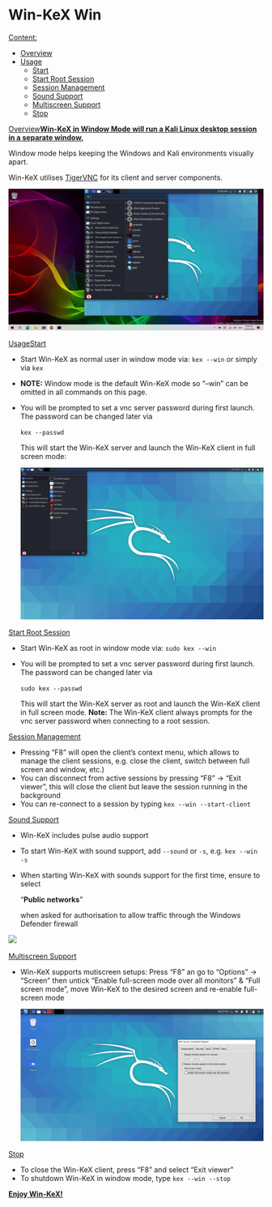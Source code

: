 # Win-KeX Win

[Content:](broken-reference)

* [Overview](broken-reference)
* [Usage](broken-reference)
  * [Start](broken-reference)
  * [Start Root Session](broken-reference)
  * [Session Management](broken-reference)
  * [Sound Support](broken-reference)
  * [Multiscreen Support](broken-reference)
  * [Stop](broken-reference)

[Overview](broken-reference)[**Win-KeX in Window Mode will run a Kali Linux desktop session in a separate window.**](broken-reference)

Window mode helps keeping the Windows and Kali environments visually apart.

Win-KeX utilises [TigerVNC](https://tigervnc.org/) for its client and server components.

[![](<../../../.gitbook/assets/win kex full.png>)](<../../../.gitbook/assets/win kex full.png>)

[Usage](broken-reference)[Start](broken-reference)

* Start Win-KeX as normal user in window mode via: `kex --win` or simply via `kex`
* **NOTE:** Window mode is the default Win-KeX mode so “–win” can be omitted in all commands on this page.
*   You will be prompted to set a vnc server password during first launch. The password can be changed later via

    `kex --passwd`

    This will start the Win-KeX server and launch the Win-KeX client in full screen mode:

    [![](<../../../.gitbook/assets/win kex.png>)](<../../../.gitbook/assets/win kex.png>)

[Start Root Session](broken-reference)

* Start Win-KeX as root in window mode via: `sudo kex --win`
*   You will be prompted to set a vnc server password during first launch. The password can be changed later via

    `sudo kex --passwd`

    This will start the Win-KeX server as root and launch the Win-KeX client in full screen mode. **Note:** The Win-KeX client always prompts for the vnc server password when connecting to a root session.

[Session Management](broken-reference)

* Pressing “F8” will open the client’s context menu, which allows to manage the client sessions, e.g. close the client, switch between full screen and window, etc.)
* You can disconnect from active sessions by pressing “F8” -> “Exit viewer”, this will close the client but leave the session running in the background
* You can re-connect to a session by typing `kex --win --start-client`

[Sound Support](broken-reference)

* Win-KeX includes pulse audio support
* To start Win-KeX with sound support, add `--sound` or `-s`, e.g. `kex --win -s`
*   When starting Win-KeX with sounds support for the first time, ensure to select

    “**Public networks**”

    when asked for authorisation to allow traffic through the Windows Defender firewall

[![](<../../../.gitbook/assets/win kex pulseaudio\_firewall.png>)](<../../../.gitbook/assets/win kex pulseaudio\_firewall.png>)

[Multiscreen Support](broken-reference)

*   Win-KeX supports mutiscreen setups: Press “F8” an go to “Options” -> “Screen” then untick “Enable full-screen mode over all monitors” & “Full screen mode”, move Win-KeX to the desired screen and re-enable full-screen mode

    [![](<../../../.gitbook/assets/win kex multiscreen.png>)](<../../../.gitbook/assets/win kex multiscreen.png>)

[Stop](broken-reference)

* To close the Win-KeX client, press “F8” and select “Exit viewer”
* To shutdown Win-KeX in window mode, type `kex --win --stop`

[**Enjoy Win-KeX!**](broken-reference)
